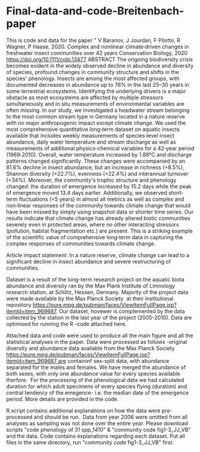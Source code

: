 # Final-data-and-code-Breitenbach-paper
This is code and data for the paper " V Baranov, J Jourdan, F Pilotto, R Wagner, P Haase, 2020. 
Complex and nonlinear climate‐driven changes in freshwater insect communities over 42 years
Conservation Biology, 2020 https://doi.org/10.1111/cobi.13477
ABSTRACT
The ongoing biodiversity crisis becomes evident in the widely observed decline in abundance and diversity of species, profound changes in 
community structure and shifts in the species' phenology. Insects are among the most affected groups, with documented decreases 
in abundance up to 76% in the last 25–30 years in some terrestrial ecosystems. Identifying the underlying drivers is a major 
obstacle as most ecosystems are affected by multiple stressors simultaneously and in situ measurements of environmental 
variables are often missing. In our study, we investigated a headwater stream belonging to the most common stream type in 
Germany located in a nature reserve with no major anthropogenic impact except climate change. We used the most comprehensive
quantitative long‐term dataset on aquatic insects available that includes weekly measurements of species‐level insect abundance, 
daily water temperature and stream discharge as well as measurements of additional physico‐chemical variables for a 
42‐year period (1969‐2010). Overall, water temperature increased by 1.88°C and discharge patterns changed significantly. 
These changes were accompanied by an 81.6% decline in insect abundance, but an increase in richness (+8.5%), Shannon diversity (+22.7%), 
evenness (+22.4%) and interannual turnover (+34%). Moreover, the community's trophic structure and 
phenology changed: the duration of emergence increased by 15.2 days while the peak of emergence moved 13.4 days earlier. 
Additionally, we observed short‐term fluctuations (<5 years) in almost all metrics as well as complex and non‐linear responses 
of the community towards climate change that would have been missed by simply using snapshot data or shorter time series. 
Our results indicate that climate change has already altered biotic communities severely even in protected areas, 
where no other interacting stressors (pollution, habitat fragmentation etc.) are present. 
This is a striking example of the scientific value of comprehensive long‐term data in capturing the complex responses of
communities towards climate change.

Article impact statement: In a nature reserve, climate change can lead to a significant decline in insect abundance and severe 
restructuring of communities.

Dataset is a result of the long-term research project on the aquatic biota abundance and diversity ran by the Max Plank Institute of 
Limnology research station, at Schlitz, Hessen, Germany. Majority of the project data were made available by the Max Planck Society 
at their institutional repository https://pure.mpg.de/pubman/faces/ViewItemFullPage.jsp?itemId=item_969687.
Our dataset, hovewer is complemented by the data collected by the station in the last year of the project (2005-2010).
Data are optimised for running the R -code attached here. 

Attached data and code were used to produce all the main figure and all the statistical analyses in the paper. 
Data were processed as follows -original diversity and abundance data available from the Max Planck Society 
https://pure.mpg.de/pubman/faces/ViewItemFullPage.jsp?itemId=item_969687 are containinf sex-split data, 
with abundance separated for the males and females. We have merged the abundance of both sexes, 
with only one abundance value for every species available therfore. 
For the processing of the phenological data we had calculated duration for which adult specimens of every species flying (duration)
and central tendency of the emegence- i.e. the median date of the emergence period. More details are provided in the code.

R script contains additional explanations on how the data were pre-processed and should be run. 
Data from year 2006 were omitted from all analyses as sampling was not done over the entire year.
Please download scripts "code phenology of 31 spp_1410" & "community code fig1-3_JJ_VB" and the data. 
Code contains explanations regarding each dataset. Put all files in the same directory, run "community code fig1-3_JJ_VB" first.

